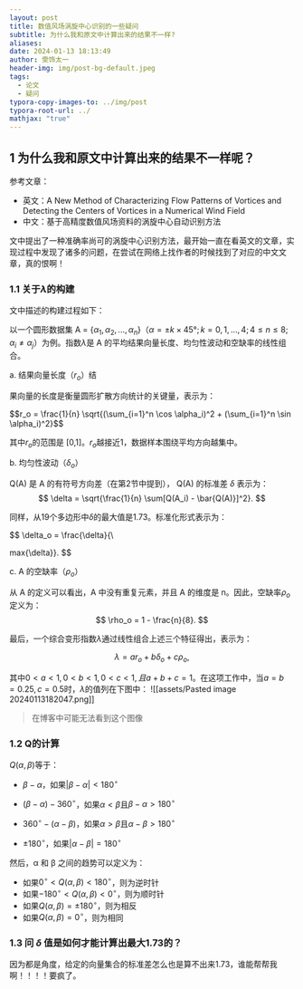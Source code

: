 ```yaml
---
layout: post
title: 数值风场涡旋中心识别的一些疑问
subtitle: 为什么我和原文中计算出来的结果不一样?
aliases: 
date: 2024-01-13 18:13:49
author: 雯饰太一
header-img: img/post-bg-default.jpeg
tags:
  - 论文
  - 疑问
typora-copy-images-to: ../img/post
typora-root-url: ../
mathjax: "true"
---
```

## 1 为什么我和原文中计算出来的结果不一样呢？
参考文章：
- 英文：A New Method of Characterizing Flow Patterns of Vortices and Detecting the Centers of Vortices in a Numerical Wind Field
- 中文：基于高精度数值风场资料的涡旋中心自动识别方法

文中提出了一种准确率尚可的涡旋中心识别方法，最开始一直在看英文的文章，实现过程中发现了诸多的问题，在尝试在网络上找作者的时候找到了对应的中文文章，真的恨啊！

### 1.1 关于$\lambda$的构建
文中描述的构建过程如下：

以一个圆形数据集 A = {$\alpha_1, \alpha_2, ..., \alpha_n$}（$\alpha = \pm k \times 45°; k = 0, 1, ..., 4; 4 \leq n \leq 8; \alpha_i \neq \alpha_j$）为例。指数$\lambda$是 A 的平均结果向量长度、均匀性波动和空缺率的线性组合。

a. 结果向量长度（$r_o$）结

果向量的长度是衡量圆形扩散方向统计的关键量，表示为：

\$\$r_o = \frac{1}{n} \sqrt{(\sum_{i=1}^n \cos \alpha_i)^2 + (\sum_{i=1}^n \sin \alpha_i)^2}\$\$

其中$r_o$的范围是 [0,1]。$r_o$越接近1，数据样本围绕平均方向越集中。

b. 均匀性波动（$\delta_o$）

Q(A) 是 A 的有符号方向差（在第2节中提到）， Q(A) 的标准差 $\delta$ 表示为：
$$
\delta = \sqrt{\frac{1}{n} \sum[Q(A_i) - \bar{Q(A)}]^2}.
$$

同样，从19个多边形中$\delta$的最大值是1.73。标准化形式表示为：

$$
\delta_o = \frac{\delta}{\

max\{\delta\}}.
$$

c. A 的空缺率（$\rho_o$）

从 A 的定义可以看出，A 中没有重复元素，并且 A 的维度是 n。因此，空缺率$\rho_o$定义为：
$$
\rho_o = 1 - \frac{n}{8}.
$$

最后，一个综合变形指数$\lambda$通过线性组合上述三个特征得出，表示为：

$$
\lambda = a r_o + b \delta_o + c \rho_o,
$$

其中$0 < a < 1, 0 < b < 1, 0 < c < 1, 且 a + b + c = 1$。在这项工作中，当$a = b = 0.25, c = 0.5$时，$\lambda$的值列在下图中：
![[assets/Pasted image 20240113182047.png]]

> 在博客中可能无法看到这个图像

### 1.2 Q的计算
$Q(\alpha, \beta)$等于：

- $\beta - \alpha$，如果$|\beta - \alpha| < 180^\circ$

- $(\beta - \alpha) - 360^\circ$，如果$\alpha < \beta$且$\beta - \alpha > 180^\circ$
- $360^\circ - (\alpha - \beta)$，如果$\alpha > \beta$且$\alpha - \beta > 180^\circ$
- $\pm180^\circ$，如果$|\alpha - \beta| = 180^\circ$

然后，α 和 β 之间的趋势可以定义为：

- 如果$0^\circ < Q(\alpha, \beta) < 180^\circ$，则为逆时针
- 如果$-180^\circ < Q(\alpha, \beta) < 0^\circ$，则为顺时针
- 如果$Q(\alpha, \beta) = \pm180^\circ$，则为相反
- 如果$Q(\alpha, \beta) = 0^\circ$，则为相同

### 1.3 问 $\delta$ 值是如何才能计算出最大1.73的？
因为都是角度，给定的向量集合的标准差怎么也是算不出来1.73，谁能帮帮我啊！！！！要疯了。
